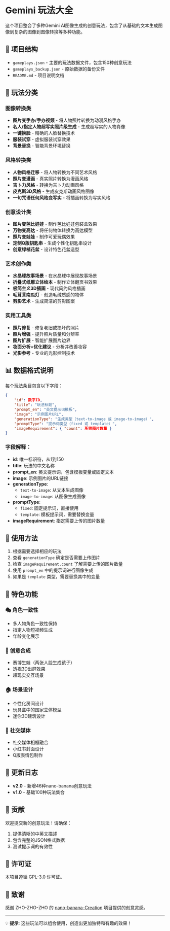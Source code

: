 # Gemini 玩法大全

这个项目整合了多种Gemini AI图像生成的创意玩法，包含了从基础的文本生成图像到复杂的图像到图像转换等多种功能。

## 📁 项目结构

- `gameplays.json` - 主要的玩法数据文件，包含150种创意玩法
- `gameplays_backup.json` - 原始数据的备份文件
- `README.md` - 项目说明文档

## 🎨 玩法分类

### 图像转换类
- **图片变手办/手办视频** - 将人物照片转换为动漫风格手办
- **名人/指定人物超写实照片级生成** - 生成超写实的人物肖像
- **一键换脸** - 精确的人脸替换技术
- **服装试穿** - 虚拟服装试穿效果
- **背景替换** - 智能背景环境替换

### 风格转换类
- **人物风格迁移** - 将人物转换为不同艺术风格
- **照片变漫画** - 真实照片转换为漫画风格
- **吉卜力风格** - 转换为吉卜力动画风格
- **皮克斯3D风格** - 生成皮克斯动画风格图像
- **一句咒语任何风格变写实** - 将插画转换为写实风格

### 创意设计类
- **图片变芭比娃娃** - 制作芭比娃娃包装盒效果
- **万物变高达** - 将任何物体转换为高达模型
- **照片变娃娃** - 制作可爱玩偶效果
- **定制Q版钥匙串** - 生成个性化钥匙串设计
- **创意绿植花盆** - 设计特色花盆造型

### 艺术创作类
- **水晶球故事场景** - 在水晶球中展现故事场景
- **折叠式纸雕立体绘本** - 制作立体翻页书效果
- **极简主义3D插画** - 现代简约风格插画
- **毛茸茸南瓜灯** - 创造毛绒质感的物体
- **剪影艺术** - 生成简洁的剪影图案

### 实用工具类
- **照片修复** - 修复老旧或损坏的照片
- **照片增强** - 提升照片质量和分辨率
- **图片扩展** - 智能扩展图片边界
- **妆面分析+优化建议** - 分析并改善妆容
- **光影参考** - 专业的光影控制技术

## 📊 数据格式说明

每个玩法条目包含以下字段：

```json
{
    "id": 数字ID,
    "title": "玩法标题",
    "prompt_en": "英文提示词模板",
    "image": "示例图片URL",
    "generationType": "生成类型（text-to-image 或 image-to-image）",
    "promptType": "提示词类型（fixed 或 template）",
    "imageRequirement": { "count": 所需图片数量 }
}
```

### 字段解释：

- **id**: 唯一标识符，从1到150
- **title**: 玩法的中文名称
- **prompt_en**: 英文提示词，包含模板变量或固定文本
- **image**: 示例图片的URL链接
- **generationType**: 
  - `text-to-image`: 从文本生成图像
  - `image-to-image`: 从图像生成图像
- **promptType**:
  - `fixed`: 固定提示词，直接使用
  - `template`: 模板提示词，需要替换变量
- **imageRequirement**: 指定需要上传的图片数量

## 🚀 使用方法

1. 根据需要选择相应的玩法
2. 查看 `generationType` 确定是否需要上传图片
3. 检查 `imageRequirement.count` 了解需要上传的图片数量
4. 使用 `prompt_en` 中的提示词进行图像生成
5. 如果是 `template` 类型，需要替换其中的变量

## 🎯 特色功能

### 🎭 角色一致性
- 多人物角色一致性保持
- 指定人物短视频生成
- 年龄变化展示

### 🎨 创意合成
- 赛博生娃（两张人脸生成孩子）
- 透视3D出屏效果
- 超现实交互场景

### 🏠 场景设计
- 个性化房间设计
- 玩具盒中的国家立体模型
- 迷你3D建筑设计

### 📱 社交媒体
- 社交媒体相框融合
- 小红书封面设计
- Q版表情包制作

## 📝 更新日志

- **v2.0** - 新增46种nano-banana创意玩法
- **v1.0** - 基础100种玩法集合

## 🤝 贡献

欢迎提交新的创意玩法！请确保：
1. 提供清晰的中英文描述
2. 包含完整的JSON格式数据
3. 测试提示词的有效性

## 📄 许可证

本项目遵循 GPL-3.0 许可证。

## 🙏 致谢

感谢 ZHO-ZHO-ZHO 的 [nano-banana-Creation](https://github.com/ZHO-ZHO-ZHO/ZHO-nano-banana-Creation) 项目提供的创意灵感。

---

💡 **提示**: 这些玩法可以组合使用，创造出更加独特和有趣的效果！
